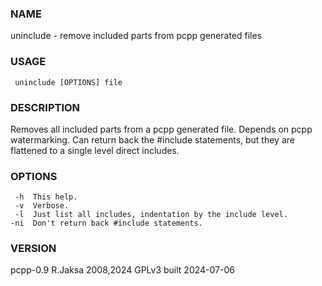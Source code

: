 ### NAME
uninclude - remove included parts from pcpp generated files

### USAGE
     uninclude [OPTIONS] file

### DESCRIPTION
Removes all included parts from a pcpp generated file.  Depends
on pcpp watermarking.  Can return back the #include statements,
but they are flattened to a single level direct includes.

### OPTIONS
     -h  This help.
     -v  Verbose.
     -l  Just list all includes, indentation by the include level.
    -ni  Don't return back #include statements.

### VERSION
pcpp-0.9 R.Jaksa 2008,2024 GPLv3 built 2024-07-06

